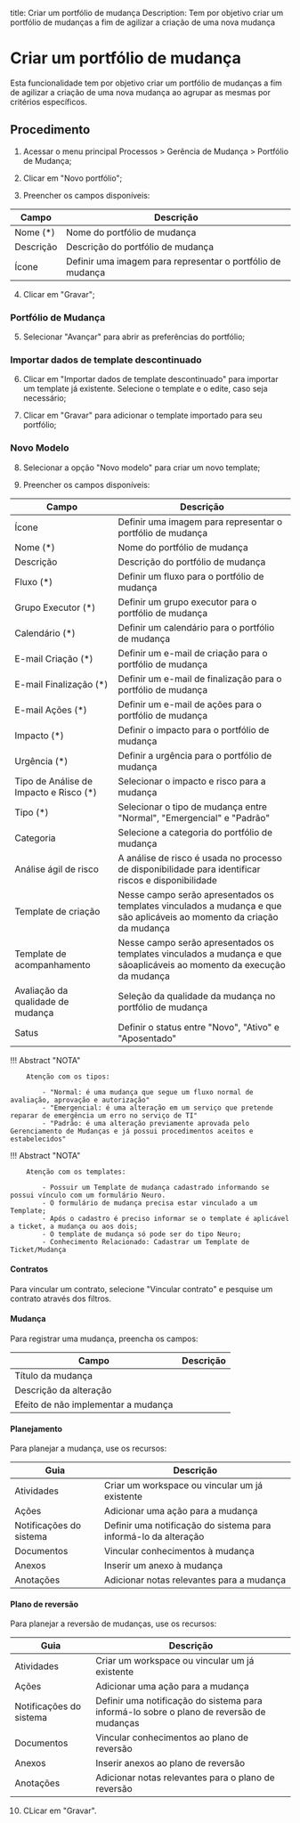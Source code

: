 title: Criar um portfólio de mudança
Description: Tem por objetivo criar um portfólio de mudanças a fim de agilizar a criação de uma nova mudança
# Criar um portfólio de mudança

Esta funcionalidade tem por objetivo criar um portfólio de mudanças a fim de agilizar a criação de uma nova mudança ao agrupar as mesmas por critérios específicos.

## Procedimento

1.    Acessar o menu principal Processos > Gerência de Mudança > Portfólio de Mudança;
      
2.    Clicar em "Novo portfólio";
   
3.    Preencher os campos disponíveis:

|Campo|Descrição|
|-|-|
|Nome (\*)|Nome do portfólio de mudança|
|Descrição|Descrição do portfólio de mudança|
|Ícone|Definir uma imagem para representar o portfólio de mudança|

4. Clicar em "Gravar";

### Portfólio de Mudança

5. Selecionar "Avançar" para abrir as preferências do portfólio;

### Importar dados de template descontinuado

6. Clicar em "Importar dados de template descontinuado" para importar um template já existente. Selecione o template e o edite, caso seja necessário;

7. Clicar em "Gravar" para adicionar o template importado para seu portfólio;

### Novo Modelo
   
8. Selecionar a opção "Novo modelo" para criar um novo template;
   
9. Preencher os campos disponíveis:

|Campo|Descrição|
|-|-|
|Ícone|Definir uma imagem para representar o portfólio de mudança|
|Nome (\*)|Nome do portfólio de mudança|
|Descrição|Descrição do portfólio de mudança|
|Fluxo (\*)|Definir um fluxo para o portfólio de mudança|
|Grupo Executor (\*)|Definir um grupo executor para o portfólio de mudança|
|Calendário (\*)|Definir um calendário para o portfólio de mudança|
|E-mail Criação (\*)|Definir um e-mail de criação para o portfólio de mudança|
|E-mail Finalização (\*)|Definir um e-mail de finalização para o portfólio de mudança|
|E-mail Ações (\*)|Definir um e-mail de ações para o portfólio de mudança|
|Impacto (\*)|Definir o impacto para o portfólio de mudança|
|Urgência (\*)|Definir a urgência para o portfólio de mudança|
|Tipo de Análise de Impacto e Risco (\*)|Selecionar o impacto e risco para a mudança|
|Tipo (\*)|Selecionar o tipo de mudança entre "Normal", "Emergencial" e "Padrão"|
|Categoria|Selecione a categoria do portfólio de mudança|
|Análise ágil de risco|A análise de risco é usada no processo de disponibilidade para identificar riscos e disponibilidade|
|Template de criação|Nesse campo serão apresentados os templates vinculados a mudança e que são aplicáveis ao momento da criação da mudança|
|Template de acompanhamento|Nesse campo serão apresentados os templates vinculados a mudança e que  sãoaplicáveis ao momento da execução da mudança|
|Avaliação da qualidade de mudança|Seleção da qualidade da mudança no portfólio de mudança|
|Satus|Definir o status entre "Novo", "Ativo" e "Aposentado"|

!!! Abstract "NOTA"
    
        Atenção com os tipos:
        
            - "Normal: é uma mudança que segue um fluxo normal de avaliação, aprovação e autorização"
            - "Emergencial: é uma alteração em um serviço que pretende reparar de emergência um erro no serviço de TI"
            - "Padrão: é uma alteração previamente aprovada pelo Gerenciamento de Mudanças e já possui procedimentos aceitos e estabelecidos" 

!!! Abstract "NOTA"

        Atenção com os templates:
        
            - Possuir um Template de mudança cadastrado informando se possui vínculo com um formulário Neuro.
            - O formulário de mudança precisa estar vinculado a um Template;
            - Após o cadastro é preciso informar se o template é aplicável a ticket, a mudança ou aos dois;
            - O template de mudança só pode ser do tipo Neuro;
            - Conhecimento Relacionado: Cadastrar um Template de Ticket/Mudança

#### Contratos

Para vincular um contrato, selecione "Vincular contrato" e pesquise um contrato através dos filtros.

#### Mudança

Para registrar uma mudança, preencha os campos:

|Campo|Descrição|
|-|-|
|Título da mudança||
|Descrição da alteração||
|Efeito de não implementar a mudança||

#### Planejamento

Para planejar a mudança, use os recursos:

|Guia|Descrição|
|-|-|
|Atividades|Criar um workspace ou vincular um já existente|
|Ações|Adicionar uma ação para a mudança|
|Notificações do sistema|Definir uma notificação do sistema para informá-lo da alteração|
|Documentos|Vincular conhecimentos à mudança|
|Anexos|Inserir um anexo à mudança|
|Anotações|Adicionar notas relevantes para a mudança|

#### Plano de reversão

Para planejar a reversão de mudanças, use os recursos:

|Guia|Descrição|
|-|-|
|Atividades | Criar um workspace ou vincular um já existente|
|Ações | Adicionar uma ação para a mudança|
|Notificações do sistema|Definir uma notificação do sistema para informá-lo sobre o plano de reversão de mudanças|
|Documentos|Vincular conhecimentos ao plano de reversão|
|Anexos|Inserir anexos ao plano de reversão|
|Anotações|Adicionar notas relevantes para o plano de reversão|

10. CLicar em "Gravar".
